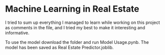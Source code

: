 # Machine Learning in Real Estate

I tried to sum up everything I managed to learn while working on this project as comments in the file, and I tried my best to make it interesting and informative.

To use the model download the folder and run Model Usage.pynb. The model has been saved as Real Estate Predictor.joblib.
